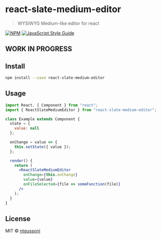 # react-slate-medium-editor

> WYSIWYG Medium-like editor for react

[![NPM](https://img.shields.io/npm/v/react-slate-medium-editor.svg)](https://www.npmjs.com/package/react-slate-medium-editor) [![JavaScript Style Guide](https://img.shields.io/badge/code_style-standard-brightgreen.svg)](https://standardjs.com)

## WORK IN PROGRESS

## Install

```bash
npm install --save react-slate-medium-editor
```

## Usage

```jsx
import React, { Component } from "react";
import { ReactSlateMediumEditor } from "react-slate-medium-editor";

class Example extends Component {
  state = {
    value: null
  };

  onChange = value => {
    this.setState({ value });
  };

  render() {
    return (
      <ReactSlateMediumEditor
        onChange={this.onChange}
        value={value}
        onFileSelected={file => someFunction(file)}
      />
    );
  }
}
```

## License

MIT © [ntgussoni](https://github.com/ntgussoni)
